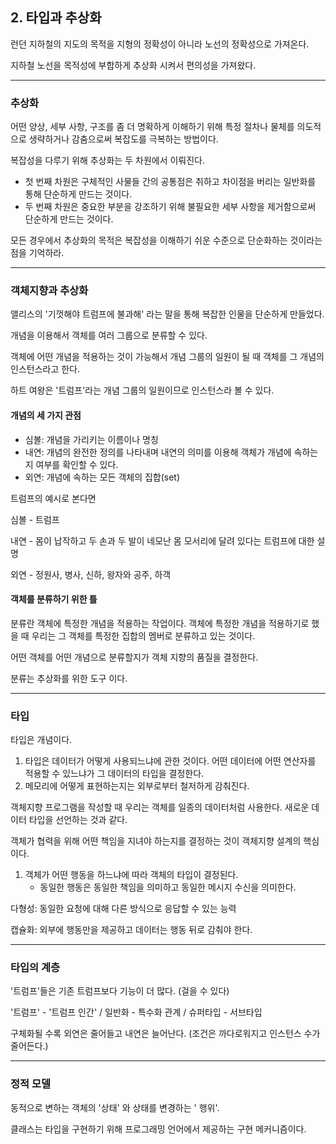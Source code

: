 ## 2. 타입과 추상화

런던 지하철의 지도의 목적을 지형의 정확성이 아니라 노선의 정확성으로 가져온다.

지하철 노선을 목적성에 부합하게 추상화 시켜서 편의성을 가져왔다.

----

### 추상화

어떤 양상, 세부 사항, 구조를 좀 더 명확하게 이해하기 위해 특정 절차나 물체를 의도적으로 생략하거나 감춤으로써 복잡도를 극복하는 방법이다.

복잡성을 다루기 위해 추상화는 두 차원에서 이뤄진다.

- 첫 번째 차원은 구체적인 사물들 간의 공통점은 취하고 차이점을 버리는 일반화를 통해 단순하게 만드는 것이다.
- 두 번째 차원은 중요한 부분을 강조하기 위해 불필요한 세부 사항을 제거함으로써 단순하게 만드는 것이다.

모든 경우에서 추상화의 목적은 복잡성을 이해하기 쉬운 수준으로 단순화하는 것이라는 점을 기억하라.

----

### 객체지향과 추상화 

앨리스의 '기껏해야 트럼프에 불과해' 라는 말을 통해 복잡한 인물을 단순하게 만들었다.

개념을 이용해서 객체를 여러 그룹으로 분류할 수 있다.

객체에 어떤 개념을 적용하는 것이 가능해서 개념 그룹의 일원이 될 때 객체를 그 개념의 인스턴스라고 한다.

하트 여왕은 '트럼프'라는 개념 그룹의 일원이므로 인스턴스라 볼 수 있다.

#### 개념의 세 가지 관점

- 심볼: 개념을 가리키는 이름이나 명칭
- 내연: 개념의 완전한 정의를 나타내며 내연의 의미를 이용해 객체가 개념에 속하는지 여부를 확인할 수 있다.
- 외연: 개념에 속하는 모든 객체의 집합(set)

트럼프의 예시로 본다면

심볼 - 트럼프 

내연 - 몸이 납작하고 두 손과 두 발이 네모난 몸 모서리에 달려 있다는 트럼프에 대한 설명

외연 - 정원사, 병사, 신하, 왕자와 공주, 하객

#### 객체를 분류하기 위한 틀

분류란 객체에 특정한 개념을 적용하는 작업이다. 객체에 특정한 개념을 적용하기로 했을 때 우리는 그 객체를 특정한 집합의 멤버로 분류하고 있는 것이다.

어떤 객체를 어떤 개념으로 분류할지가 객체 지향의 품질을 결정한다.

분류는 추상화를 위한 도구 이다.

----

### 타입

타입은 개념이다.

1. 타입은 데이터가 어떻게 사용되느냐에 관한 것이다. 어떤 데이터에 어떤 연산자를 적용할 수 있느냐가 그 데이터의 타입을 결정한다.
2. 메모리에 어떻게 표현하는지는 외부로부터 철저하게 감춰진다.

객체지향 프로그램을 작성할 때 우리는 객체를 일종의 데이터처럼 사용한다. 새로운 데이터 타입을 선언하는 것과 같다.

객체가 협력을 위해 어떤 책임을 지녀야 하는지를 결정하는 것이 객체지향 설계의 핵심이다.

1. 객체가 어떤 행동을 하느냐에 따라 객체의 타입이 결정된다.
   - 동일한 행동은 동일한 책임을 의미하고 동일한 메시지 수신을 의미한다.

다형성: 동일한 요청에 대해 다른 방식으로 응답할 수 있는 능력

캡슐화: 외부에 행동만을 제공하고 데이터는 행동 뒤로 감춰야 한다.

----

### 타입의 계층

'트럼프'들은 기존 트럼프보다 기능이 더 많다. (걸을 수 있다)

'트럼프' - '트럼프 인간' / 일반화 - 특수화 관계 / 슈퍼타입 - 서브타입

구체화될 수록 외연은 줄어들고 내연은 늘어난다. (조건은 까다로워지고 인스턴스 수가 줄어든다.)

---

### 정적 모델

동적으로 변하는 객체의 '상태' 와 상태를 변경하는 ' 행위'.

클래스는 타입을 구현하기 위해 프로그래밍 언어에서 제공하는 구현 메커니즘이다.







